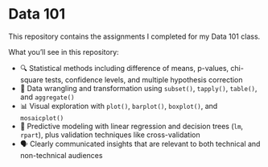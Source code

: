 # Data 101

This repository contains the assignments I completed for my Data 101 class.

What you’ll see in this repository:
-  🔍 Statistical methods including difference of means, p-values, chi-square tests, confidence levels, and multiple hypothesis correction  
-  🔧 Data wrangling and transformation using `subset()`, `tapply()`, `table()`, and `aggregate()` 
-  📊 Visual exploration with `plot()`, `barplot()`, `boxplot()`, and `mosaicplot()` 
-  🤖 Predictive modeling with linear regression and decision trees (`lm`, `rpart`), plus validation techniques like cross-validation  
-  🗣️ Clearly communicated insights that are relevant to both technical and non-technical audiences 
